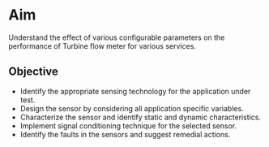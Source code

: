 # Aim 
Understand the effect of various configurable parameters on the performance of Turbine flow meter for various services.

## Objective  
 - Identify the appropriate sensing technology for the application under test.
 - Design the sensor by considering all application specific variables.
 - Characterize the sensor and identify static and dynamic characteristics.
 - Implement signal conditioning technique for the selected sensor. 
 - Identify the faults in the sensors and suggest remedial actions.
